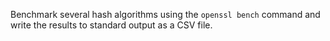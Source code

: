 Benchmark several hash algorithms using the `openssl bench` command and
write the results to standard output as a CSV file.

